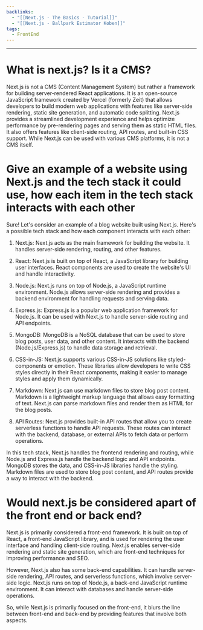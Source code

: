 ```yaml
---
backlinks:
  - "[[Next.js - The Basics - Tutorial]]"
  - "[[Next.js - Ballpark Estimator Koben]]"
tags:
  - FrontEnd
---
```

___

# What is next.js? Is it a CMS? 

Next.js is not a CMS (Content Management System) but rather a framework for building server-rendered React applications. It is an open-source JavaScript framework created by Vercel (formerly Zeit) that allows developers to build modern web applications with features like server-side rendering, static site generation, and automatic code splitting. Next.js provides a streamlined development experience and helps optimize performance by pre-rendering pages and serving them as static HTML files. It also offers features like client-side routing, API routes, and built-in CSS support. While Next.js can be used with various CMS platforms, it is not a CMS itself.



# Give an example of a website using Next.js and the tech stack it could use, how each item in the tech stack interacts with each other

Sure! Let's consider an example of a blog website built using Next.js. Here's a possible tech stack and how each component interacts with each other:

1. Next.js: Next.js acts as the main framework for building the website. It handles server-side rendering, routing, and other features.

2. React: Next.js is built on top of React, a JavaScript library for building user interfaces. React components are used to create the website's UI and handle interactivity.

3. Node.js: Next.js runs on top of Node.js, a JavaScript runtime environment. Node.js allows server-side rendering and provides a backend environment for handling requests and serving data.

4. Express.js: Express.js is a popular web application framework for Node.js. It can be used with Next.js to handle server-side routing and API endpoints.

5. MongoDB: MongoDB is a NoSQL database that can be used to store blog posts, user data, and other content. It interacts with the backend (Node.js/Express.js) to handle data storage and retrieval.

6. CSS-in-JS: Next.js supports various CSS-in-JS solutions like styled-components or emotion. These libraries allow developers to write CSS styles directly in their React components, making it easier to manage styles and apply them dynamically.

7. Markdown: Next.js can use markdown files to store blog post content. Markdown is a lightweight markup language that allows easy formatting of text. Next.js can parse markdown files and render them as HTML for the blog posts.

8. API Routes: Next.js provides built-in API routes that allow you to create serverless functions to handle API requests. These routes can interact with the backend, database, or external APIs to fetch data or perform operations.

In this tech stack, Next.js handles the frontend rendering and routing, while Node.js and Express.js handle the backend logic and API endpoints. MongoDB stores the data, and CSS-in-JS libraries handle the styling. Markdown files are used to store blog post content, and API routes provide a way to interact with the backend.

# Would next.js be considered apart of the front end or back end?

Next.js is primarily considered a front-end framework. It is built on top of React, a front-end JavaScript library, and is used for rendering the user interface and handling client-side routing. Next.js enables server-side rendering and static site generation, which are front-end techniques for improving performance and SEO.

However, Next.js also has some back-end capabilities. It can handle server-side rendering, API routes, and serverless functions, which involve server-side logic. Next.js runs on top of Node.js, a back-end JavaScript runtime environment. It can interact with databases and handle server-side operations.

So, while Next.js is primarily focused on the front-end, it blurs the line between front-end and back-end by providing features that involve both aspects.
